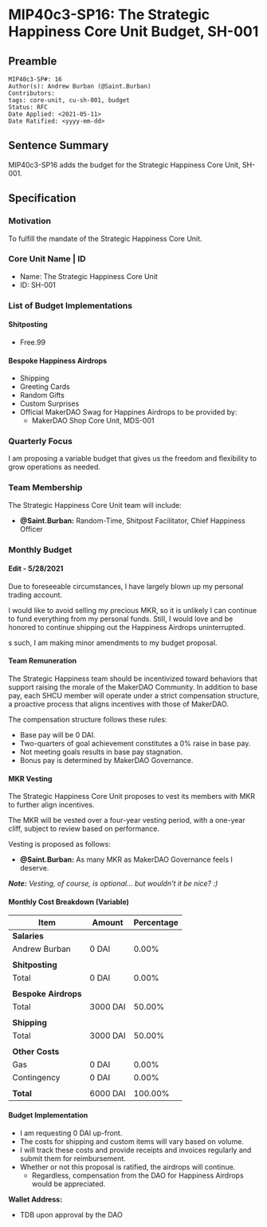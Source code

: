 # MIP40c3-SP16: The Strategic Happiness Core Unit Budget, SH-001

## Preamble

```
MIP40c3-SP#: 16
Author(s): Andrew Burban (@Saint.Burban)
Contributors:
tags: core-unit, cu-sh-001, budget
Status: RFC
Date Applied: <2021-05-11>
Date Ratified: <yyyy-mm-dd>
```

## Sentence Summary

MIP40c3-SP16 adds the budget for the Strategic Happiness Core Unit, SH-001.

## Specification

### Motivation

To fulfill the mandate of the Strategic Happiness Core Unit.

### Core Unit Name | ID

* Name: The Strategic Happiness Core Unit
* ID: SH-001

### List of Budget Implementations

#### Shitposting

- Free.99

#### Bespoke Happiness Airdrops

- Shipping
- Greeting Cards
- Random Gifts
- Custom Surprises
- Official MakerDAO Swag for Happines Airdrops to be provided by:
    -  MakerDAO Shop Core Unit, MDS-001

### Quarterly Focus

I am proposing a variable budget that gives us the freedom and flexibility to grow operations as needed.

### Team Membership

The Strategic Happiness Core Unit team will include:

- **@Saint.Burban:** Random-Time, Shitpost Facilitator, Chief Happiness Officer

### Monthly Budget

#### Edit - 5/28/2021

Due to foreseeable circumstances, I have largely blown up my personal trading account.

I would like to avoid selling my precious MKR, so it is unlikely I can continue to fund everything from my personal funds. Still, I would love and be honored to continue shipping out the Happiness Airdrops uninterrupted.

s such, I am making minor amendments to my budget proposal.

#### Team Remuneration

The Strategic Happiness team should be incentivized toward behaviors that support raising the morale of the MakerDAO Community. In addition to base pay, each SHCU member will operate under a strict compensation structure, a proactive process that aligns incentives with those of MakerDAO.

The compensation structure follows these rules:

- Base pay will be 0 DAI.
- Two-quarters of goal achievement constitutes a 0% raise in base pay.
- Not meeting goals results in base pay stagnation.
- Bonus pay is determined by MakerDAO Governance.

#### MKR Vesting

The Strategic Happiness Core Unit proposes to vest its members with MKR to further align incentives.

The MKR will be vested over a four-year vesting period, with a one-year cliff, subject to review based on performance.

Vesting is proposed as follows:

- **@Saint.Burban:** As many MKR as MakerDAO Governance feels I deserve.

***Note:** Vesting, of course, is optional… but wouldn’t it be nice? :)*

#### Monthly Cost Breakdown (Variable)

| Item | Amount | Percentage |
| --- | --- | ---
| **Salaries** |
|Andrew Burban | 0 DAI | 0.00% |
|||
|**Shitposting**||
| Total | 0 DAI | 0.00% |
|||
|**Bespoke Airdrops**||
| Total | 3000 DAI | 50.00% |
|||
|**Shipping**||
| Total | 3000 DAI | 50.00% |
|||
|**Other Costs**||
|Gas|0 DAI| 0.00% |
|Contingency|0 DAI| 0.00% |
|||
|**Total**| 6000 DAI| 100.00% |

#### Budget Implementation

- I am requesting 0 DAI up-front.
- The costs for shipping and custom items will vary based on volume.
- I will track these costs and provide receipts and invoices regularly and submit them for reimbursement.
- Whether or not this proposal is ratified, the airdrops will continue.
    - Regardless, compensation from the DAO for Happiness Airdrops would be appreciated.

**Wallet Address:**
- TDB upon approval by the DAO
